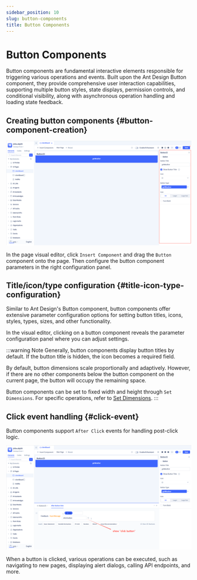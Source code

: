 ```yaml
---
sidebar_position: 10
slug: button-components
title: Button Components
---
```


# Button Components
Button components are fundamental interactive elements responsible for triggering various operations and events. Built upon the Ant Design Button component, they provide comprehensive user interaction capabilities, supporting multiple button styles, state displays, permission controls, and conditional visibility, along with asynchronous operation handling and loading state feedback.

## Creating button components {#button-component-creation}
![Creating Button Components](./img/10/button_2025-08-29_14-52-51.png)

In the page visual editor, click `Insert Component` and drag the `Button` component onto the page. Then configure the button component parameters in the right configuration panel.

## Title/icon/type configuration {#title-icon-type-configuration}
Similar to Ant Design's Button component, button components offer extensive parameter configuration options for setting button titles, icons, styles, types, sizes, and other functionality.

In the visual editor, clicking on a button component reveals the parameter configuration panel where you can adjust settings.

:::warning Note
Generally, button components display button titles by default. If the button title is hidden, the icon becomes a required field.

By default, button dimensions scale proportionally and adaptively. However, if there are no other components below the button component on the current page, the button will occupy the remaining space.

Button components can be set to fixed width and height through `Set Dimensions`. For specific operations, refer to [Set Dimensions](../shell-and-page/generic-page#custom-sizing-adaptive-layout).
:::

## Click event handling {#click-event}
Button components support `After Click` events for handling post-click logic.

![Button Component Events](./img/10/button_2025-08-29_15-26-26.png)

When a button is clicked, various operations can be executed, such as navigating to new pages, displaying alert dialogs, calling API endpoints, and more.
